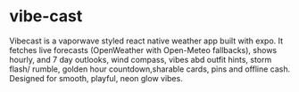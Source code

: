 # vibe-cast
Vibecast is a vaporwave styled react native weather app built with expo. It fetches live forecasts (OpenWeather with Open-Meteo fallbacks), shows hourly, and 7 day outlooks, wind compass, vibes abd outfit hints, storm flash/ rumble, golden hour countdown,sharable cards, pins and offline cash. Designed for smooth, playful, neon glow vibes. 
